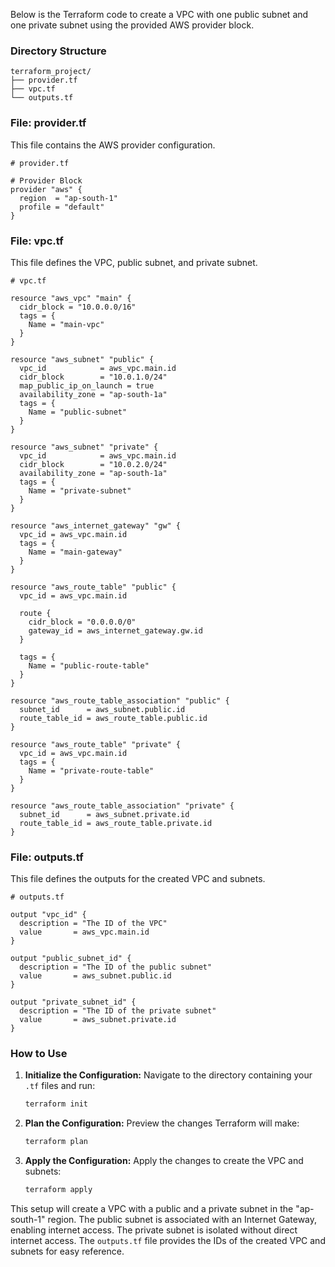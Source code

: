 Below is the Terraform code to create a VPC with one public subnet and one private subnet using the provided AWS provider block.

### Directory Structure

```
terraform_project/
├── provider.tf
├── vpc.tf
└── outputs.tf
```

### File: provider.tf

This file contains the AWS provider configuration.

```hcl
# provider.tf

# Provider Block
provider "aws" {
  region  = "ap-south-1"
  profile = "default"
}
```

### File: vpc.tf

This file defines the VPC, public subnet, and private subnet.

```hcl
# vpc.tf

resource "aws_vpc" "main" {
  cidr_block = "10.0.0.0/16"
  tags = {
    Name = "main-vpc"
  }
}

resource "aws_subnet" "public" {
  vpc_id            = aws_vpc.main.id
  cidr_block        = "10.0.1.0/24"
  map_public_ip_on_launch = true
  availability_zone = "ap-south-1a"
  tags = {
    Name = "public-subnet"
  }
}

resource "aws_subnet" "private" {
  vpc_id            = aws_vpc.main.id
  cidr_block        = "10.0.2.0/24"
  availability_zone = "ap-south-1a"
  tags = {
    Name = "private-subnet"
  }
}

resource "aws_internet_gateway" "gw" {
  vpc_id = aws_vpc.main.id
  tags = {
    Name = "main-gateway"
  }
}

resource "aws_route_table" "public" {
  vpc_id = aws_vpc.main.id

  route {
    cidr_block = "0.0.0.0/0"
    gateway_id = aws_internet_gateway.gw.id
  }

  tags = {
    Name = "public-route-table"
  }
}

resource "aws_route_table_association" "public" {
  subnet_id      = aws_subnet.public.id
  route_table_id = aws_route_table.public.id
}

resource "aws_route_table" "private" {
  vpc_id = aws_vpc.main.id
  tags = {
    Name = "private-route-table"
  }
}

resource "aws_route_table_association" "private" {
  subnet_id      = aws_subnet.private.id
  route_table_id = aws_route_table.private.id
}
```

### File: outputs.tf

This file defines the outputs for the created VPC and subnets.

```hcl
# outputs.tf

output "vpc_id" {
  description = "The ID of the VPC"
  value       = aws_vpc.main.id
}

output "public_subnet_id" {
  description = "The ID of the public subnet"
  value       = aws_subnet.public.id
}

output "private_subnet_id" {
  description = "The ID of the private subnet"
  value       = aws_subnet.private.id
}
```

### How to Use

1. **Initialize the Configuration:**
   Navigate to the directory containing your `.tf` files and run:
   ```sh
   terraform init
   ```

2. **Plan the Configuration:**
   Preview the changes Terraform will make:
   ```sh
   terraform plan
   ```

3. **Apply the Configuration:**
   Apply the changes to create the VPC and subnets:
   ```sh
   terraform apply
   ```

This setup will create a VPC with a public and a private subnet in the "ap-south-1" region. The public subnet is associated with an Internet Gateway, enabling internet access. The private subnet is isolated without direct internet access. The `outputs.tf` file provides the IDs of the created VPC and subnets for easy reference.
